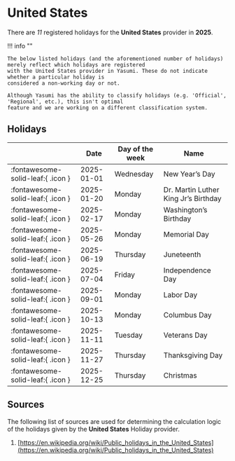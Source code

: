 # United States

There are _11_ registered holidays for the **United States** provider in **2025**.

!!! info ""

    The below listed holidays (and the aforementioned number of holidays) merely reflect which holidays are registered
    with the United States provider in Yasumi. These do not indicate whether a particular holiday is
    considered a non-working day or not.

    Although Yasumi has the ability to classify holidays (e.g. 'Official', 'Regional', etc.), this isn't optimal
    feature and we are working on a different classification system.

## Holidays

|     | Date | Day of the week | Name |
| --- | ---- | --------------- | ---- |
| :fontawesome-solid-leaf:{ .icon } | 2025-01-01 | Wednesday | New Year’s Day |
| :fontawesome-solid-leaf:{ .icon } | 2025-01-20 | Monday | Dr. Martin Luther King Jr’s Birthday |
| :fontawesome-solid-leaf:{ .icon } | 2025-02-17 | Monday | Washington’s Birthday |
| :fontawesome-solid-leaf:{ .icon } | 2025-05-26 | Monday | Memorial Day |
| :fontawesome-solid-leaf:{ .icon } | 2025-06-19 | Thursday | Juneteenth |
| :fontawesome-solid-leaf:{ .icon } | 2025-07-04 | Friday | Independence Day |
| :fontawesome-solid-leaf:{ .icon } | 2025-09-01 | Monday | Labor Day |
| :fontawesome-solid-leaf:{ .icon } | 2025-10-13 | Monday | Columbus Day |
| :fontawesome-solid-leaf:{ .icon } | 2025-11-11 | Tuesday | Veterans Day |
| :fontawesome-solid-leaf:{ .icon } | 2025-11-27 | Thursday | Thanksgiving Day |
| :fontawesome-solid-leaf:{ .icon } | 2025-12-25 | Thursday | Christmas |

## Sources

The following list of sources are used for determining the calculation logic of
the holidays given by the **United States** Holiday provider.

1. [https://en.wikipedia.org/wiki/Public_holidays_in_the_United_States](https://en.wikipedia.org/wiki/Public_holidays_in_the_United_States)
